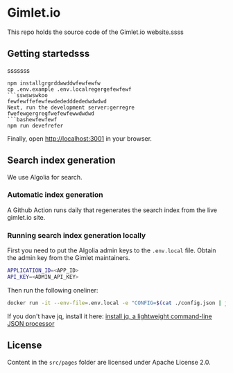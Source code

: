 # Gimlet.io

This repo holds the source code of the Gimlet.io website.ssss

## Getting startedsss
sssssss
```bashssss
npm installgrgrddwwddwfewfewfw
cp .env.example .env.localregergefewfewf
```sswswswkoo
fewfewffefewfewdededddededwdwdwd
Next, run the development server:gerregre
fwefewgergregfwefewfewwdwdwd
```bashewfewfewf
npm run devefrefer
```

Finally, open [http://localhost:3001](http://localhost:3001) in your browser.

## Search index generation

We use Algolia for search.

### Automatic index generation

A Github Action runs daily that regenerates the search index from the live gimlet.io site.

### Running search index generation locally

First you need to put the Algolia admin keys to the `.env.local` file.
Obtain the admin key from the Gimlet maintainers.

```bash
APPLICATION_ID=<APP_ID>
API_KEY=<ADMIN_API_KEY>
```

Then run the following oneliner:

```bash
docker run -it --env-file=.env.local -e "CONFIG=$(cat ./config.json | jq -r tostring)" algolia/docsearch-scraper
```

If you don't have jq, install it here: [install jq, a lightweight command-line JSON processor](https://github.com/stedolan/jq/wiki/Installation)

## License

Content in the `src/pages` folder are licensed under Apache License 2.0.
